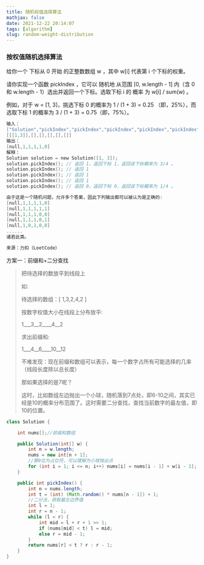 ```yaml
---
title: 随机权值选择算法
mathjax: false
date: 2021-12-22 20:14:07
tags: [algorithm]
slug: random-weight-distribution
---
```


### 按权值随机选择算法

给你一个 下标从 0 开始 的正整数数组 w ，其中 w[i] 代表第 i 个下标的权重。

请你实现一个函数 pickIndex ，它可以 随机地 从范围 [0, w.length - 1] 内（含 0 和 w.length - 1）选出并返回一个下标。选取下标 i 的 概率 为 w[i] / sum(w) 。

例如，对于 w = [1, 3]，挑选下标 0 的概率为 1 / (1 + 3) = 0.25 （即，25%），而选取下标 1 的概率为 3 / (1 + 3) = 0.75（即，75%）。

```c
输入：
["Solution","pickIndex","pickIndex","pickIndex","pickIndex","pickIndex"]
[[[1,3]],[],[],[],[],[]]
输出：
[null,1,1,1,1,0]
解释：
Solution solution = new Solution([1, 3]);
solution.pickIndex(); // 返回 1，返回下标 1，返回该下标概率为 3/4 。
solution.pickIndex(); // 返回 1
solution.pickIndex(); // 返回 1
solution.pickIndex(); // 返回 1
solution.pickIndex(); // 返回 0，返回下标 0，返回该下标概率为 1/4 。

由于这是一个随机问题，允许多个答案，因此下列输出都可以被认为是正确的:
[null,1,1,1,1,0]
[null,1,1,1,1,1]
[null,1,1,1,0,0]
[null,1,1,1,0,1]
[null,1,0,1,0,0]
......
诸若此类。

来源：力扣（LeetCode）
```



方案一：前缀和+二分查找

> 把待选择的数放平到线段上
>
> 如:
>
>  待选择的数组：[ 1,3,2,4,2  ]
>
> 按数字权值大小在线段上分布放平:
>
> 1\_\_\_3\_\_2\_\_\_\_4\_\_2
>
> 求出前缀和:
>
> 1\_\_\_4\_\_6\_\_\_\_10\_\_12
>
> 不难发现：现在前缀和数组可以表示，每一个数字占所有可能选择的几率（线段长度除以总长度）
>
> 
>
>  那如果选择的是7呢？
>
> 这时，比如数组左边抛出一个小球，随机落到7点处，即6-10之间，其实已经是10的概率分布范围了。这时需要二分查找，查找当前数字的最左值，即10的位置。

```java
class Solution {

    int nums[];//前缀和数组

    public Solution(int[] w) {
        int n = w.length;
        nums = new int[n + 1];
        //第0位为占位符，可以理解为小球抛出点
        for (int i = 1; i <= n; i++) nums[i] = nums[i - 1] + w[i - 1];
    }

    public int pickIndex() {
        int n = nums.length;
        int t = (int) (Math.random() * nums[n - 1]) + 1;
        //二分法，获取最左边界值
        int l = 1;
        int r = n - 1;
        while (l < r) {
            int mid = l + r + 1 >> 1;
            if (nums[mid] < t) l = mid;
            else r = mid - 1;
        }
        return nums[r] < t ? r : r - 1;
    }
}
```

